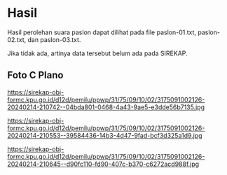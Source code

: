 # Hasil

Hasil perolehan suara paslon dapat dilihat pada file paslon-01.txt, paslon-02.txt, dan paslon-03.txt.

Jika tidak ada, artinya data tersebut belum ada pada SIREKAP.

## Foto C Plano

https://sirekap-obj-formc.kpu.go.id/d12d/pemilu/ppwp/31/75/09/10/02/3175091002126-20240214-210742--04bda801-0468-4a43-9ae5-e3dde56b7135.jpg

https://sirekap-obj-formc.kpu.go.id/d12d/pemilu/ppwp/31/75/09/10/02/3175091002126-20240214-210553--39584436-14b3-4d47-9fad-bcf3d325a1d9.jpg

https://sirekap-obj-formc.kpu.go.id/d12d/pemilu/ppwp/31/75/09/10/02/3175091002126-20240214-210645--d90fc110-fd90-407c-b370-c6272acd988f.jpg
